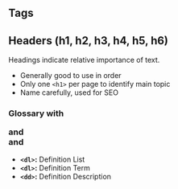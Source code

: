## Tags 
## Headers (h1, h2, h3, h4, h5, h6)
Headings indicate relative importance of text. 
- Generally good to use in order 
- Only one `<h1>` per page to identify main topic 
- Name carefully, used for SEO

### Glossary with <dl> and <dt> and <dd>
- **`<dl>`:** Definition List 
- **`<dl>`:** Definition Term
- **`<dd>`:** Definition Description
